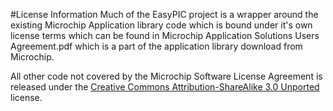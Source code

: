 #License Information
Much of the EasyPIC project is a wrapper around the existing Microchip Application library code which is bound under it's own license terms which can be found in Microchip Application Solutions Users Agreement.pdf which is a part of the application library download from Microchip.

All other code not covered by the Microchip Software License Agreement is released under the [Creative Commons Attribution-ShareAlike 3.0 Unported](http://creativecommons.org/licenses/by-sa/3.0/) license.